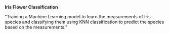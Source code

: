 **Iris Flower Classification**

"Training a Machine Learning model to learn the measurements of Iris species and classifying them using KNN classification to predict the species based on the measurements."
